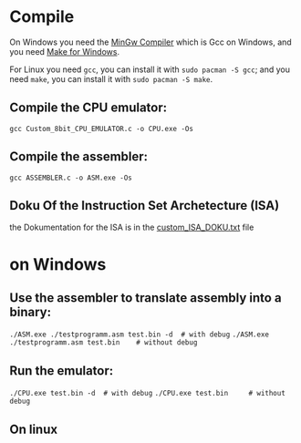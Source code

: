 # Compile
On Windows you need the [MinGw Compiler](https://www.mingw-w64.org/) which is Gcc on Windows, and you need [Make for Windows](https://gnuwin32.sourceforge.net/packages/make.htm).

For Linux you need `gcc`, you can install it with `sudo pacman -S gcc`; and you need `make`, you can install it with `sudo pacman -S make`.

## Compile the CPU emulator:
`gcc Custom_8bit_CPU_EMULATOR.c -o CPU.exe -Os`

## Compile the assembler:
`gcc ASSEMBLER.c -o ASM.exe -Os`

## Doku Of the Instruction Set Archetecture (ISA)
the Dokumentation for the ISA is in the [custom_ISA_DOKU.txt](custom_ISA_DOKU.txt) file

# on Windows
## Use the assembler to translate assembly into a binary:
`./ASM.exe ./testprogramm.asm test.bin -d  # with debug`
`./ASM.exe ./testprogramm.asm test.bin    # without debug`

## Run the emulator:
`./CPU.exe test.bin -d  # with debug`
`./CPU.exe test.bin     # without debug`


## On linux
